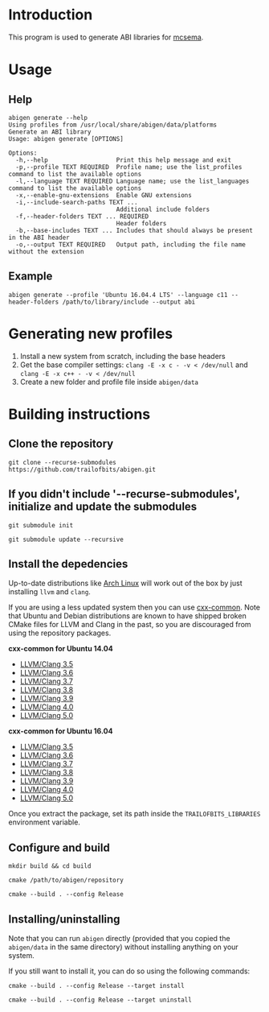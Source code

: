 # Introduction

This program is used to generate ABI libraries for [mcsema](https://github.com/trailofbits/mcsema).

# Usage

## Help
```
abigen generate --help
Using profiles from /usr/local/share/abigen/data/platforms
Generate an ABI library
Usage: abigen generate [OPTIONS]

Options:
  -h,--help                   Print this help message and exit
  -p,--profile TEXT REQUIRED  Profile name; use the list_profiles command to list the available options
  -l,--language TEXT REQUIRED Language name; use the list_languages command to list the available options
  -x,--enable-gnu-extensions  Enable GNU extensions
  -i,--include-search-paths TEXT ...
                              Additional include folders
  -f,--header-folders TEXT ... REQUIRED
                              Header folders
  -b,--base-includes TEXT ... Includes that should always be present in the ABI header
  -o,--output TEXT REQUIRED   Output path, including the file name without the extension
```

## Example
```
abigen generate --profile 'Ubuntu 16.04.4 LTS' --language c11 --header-folders /path/to/library/include --output abi
```

# Generating new profiles

1. Install a new system from scratch, including the base headers
2. Get the base compiler settings: `clang -E -x c - -v < /dev/null` and `clang -E -x c++ - -v < /dev/null`
3. Create a new folder and profile file inside `abigen/data`

# Building instructions

## Clone the repository
`git clone --recurse-submodules https://github.com/trailofbits/abigen.git`

## If you didn't include '--recurse-submodules', initialize and update the submodules
`git submodule init`

`git submodule update --recursive`

## Install the depedencies
Up-to-date distributions like [Arch Linux](https://archlinux.org) will work out of the box by just installing `llvm` and `clang`.

If you are using a less updated system then you can use [cxx-common](https://github.com/trailofbits/cxx-common). Note that Ubuntu and Debian distributions are known to have shipped broken CMake files for LLVM and Clang in the past, so you are discouraged from using the repository packages.

**cxx-common for Ubuntu 14.04**
* [LLVM/Clang 3.5](https://s3.amazonaws.com/cxx-common/libraries-llvm35-ubuntu1404-amd64.tar.gz)
* [LLVM/Clang 3.6](https://s3.amazonaws.com/cxx-common/libraries-llvm36-ubuntu1404-amd64.tar.gz)
* [LLVM/Clang 3.7](https://s3.amazonaws.com/cxx-common/libraries-llvm37-ubuntu1404-amd64.tar.gz)
* [LLVM/Clang 3.8](https://s3.amazonaws.com/cxx-common/libraries-llvm38-ubuntu1404-amd64.tar.gz)
* [LLVM/Clang 3.9](https://s3.amazonaws.com/cxx-common/libraries-llvm39-ubuntu1404-amd64.tar.gz)
* [LLVM/Clang 4.0](https://s3.amazonaws.com/cxx-common/libraries-llvm40-ubuntu1404-amd64.tar.gz)
* [LLVM/Clang 5.0](https://s3.amazonaws.com/cxx-common/libraries-llvm50-ubuntu1404-amd64.tar.gz)

**cxx-common for Ubuntu 16.04**
* [LLVM/Clang 3.5](https://s3.amazonaws.com/cxx-common/libraries-llvm35-ubuntu1604-amd64.tar.gz)
* [LLVM/Clang 3.6](https://s3.amazonaws.com/cxx-common/libraries-llvm36-ubuntu1604-amd64.tar.gz)
* [LLVM/Clang 3.7](https://s3.amazonaws.com/cxx-common/libraries-llvm37-ubuntu1604-amd64.tar.gz)
* [LLVM/Clang 3.8](https://s3.amazonaws.com/cxx-common/libraries-llvm38-ubuntu1604-amd64.tar.gz)
* [LLVM/Clang 3.9](https://s3.amazonaws.com/cxx-common/libraries-llvm39-ubuntu1604-amd64.tar.gz)
* [LLVM/Clang 4.0](https://s3.amazonaws.com/cxx-common/libraries-llvm40-ubuntu1604-amd64.tar.gz)
* [LLVM/Clang 5.0](https://s3.amazonaws.com/cxx-common/libraries-llvm50-ubuntu1604-amd64.tar.gz)

Once you extract the package, set its path inside the `TRAILOFBITS_LIBRARIES` environment variable.

## Configure and build
`mkdir build && cd build`

`cmake /path/to/abigen/repository`

`cmake --build . --config Release`

## Installing/uninstalling

Note that you can run `abigen` directly (provided that you copied the `abigen/data` in the same directory) without installing anything on your system.

If you still want to install it, you can do so using the following commands:

`cmake --build . --config Release --target install`

`cmake --build . --config Release --target uninstall`